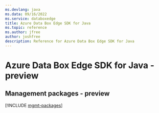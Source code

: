 ```yaml
---
ms.devlang: java
ms.data: 09/16/2022
ms.service: databoxedge
title: Azure Data Box Edge SDK for Java
ms.topic: reference
ms.author: jfree
author: joshfree
description: Reference for Azure Data Box Edge SDK for Java
---
```

# Azure Data Box Edge SDK for Java - preview

## Management packages - preview
[!INCLUDE [mgmt-packages](data-box-edge-mgmt-index.md)]